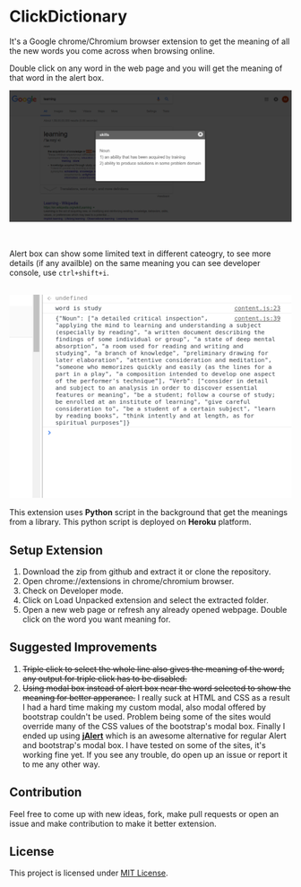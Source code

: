 # ClickDictionary
It's a Google chrome/Chromium browser extension to get the meaning of all the new words you come across when browsing online. 

Double click on any word in the web page and you will get the meaning of that word in the alert box.
</br>

<p align="center">
<img src="https://github.com/emkay-git/ClickDictionary/blob/master/preview.png" alt"Double click on a word shows meaning">
</p>
</br>

Alert box can show some limited text in different cateogry, to see more details (if any availble) on the same meaning you can see developer console, use `ctrl+shift+i`.</br></br>
<p align="center">
<img src="https://github.com/emkay-git/ClickDictionary/blob/master/preview2.png" alt"Double click on a word 'study' shows meaning">
</p>

This extension uses **Python** script in the background that get the meanings from a library. This python script is deployed on
**Heroku** platform.

## Setup Extension
1. Download the zip from github and extract it or clone the repository.
2. Open chrome://extensions in chrome/chromium browser.
3. Check on Developer mode.
4. Click on Load Unpacked extension and select the extracted folder.
5. Open a new web page or refresh any already opened webpage. Double click on the word you want meaning for.

## Suggested Improvements
1. ~~Triple click to select the whole line also gives the meaning of the word, any output for triple click has to be disabled.~~
2. ~~Using modal box instead of alert box near the word selected to show the meaning for better apperance.~~ I really suck at HTML and CSS as a result I had a hard time making my custom modal, also modal offered by bootstrap couldn't be used. Problem being some of the sites would override many of the CSS values of the bootstrap's modal box. Finally I ended up using **[jAlert](https://www.flwebsites.biz/jAlert/)** which is an awesome alternative for regular Alert and bootstrap's modal box. I have tested on some of the sites, it's working fine yet. If you see any trouble, do open up an issue or report it to me any other way.

## Contribution
Feel free to come up with new ideas, fork, make pull requests or open an issue and make contribution to make it better extension.

## License
This project is licensed under [MIT License](/LICENSE).
